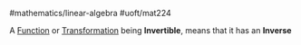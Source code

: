 #mathematics/linear-algebra #uoft/mat224 

A [Function](../../MAT235/Notes/Function.md) or [Transformation](../../MAT223/Transformation.md) being **Invertible**, means that it has an **Inverse**